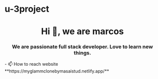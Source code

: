 # u-3project
<h1 align="center">Hi 👋, we are marcos</h1>
<h3 align="center">We are passionate full stack developer. Love to learn new things.</h3>
- 📫 How to reach website **https://myglammclonebymasaistud.netlify.app/**


